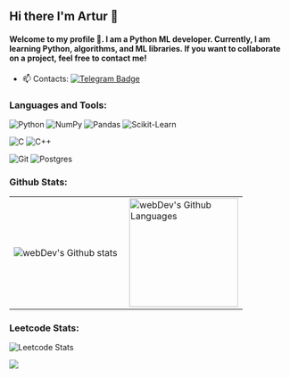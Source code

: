 ## Hi there I'm Artur 👋

#### Welcome to my profile 👀. I am a Python  ML developer. Currently, I am learning Python, algorithms, and ML libraries. If you want to collaborate on a project, feel free to contact me!

- :mailbox: Contacts: [![Telegram Badge](https://img.shields.io/badge/-Sova_karl-blue?style=flat&logo=Telegram&logoColor=white)](https://t.me/Sova_karl)



### Languages and Tools:

![Python](https://img.shields.io/badge/-Python-1E7775?style=for-the-badge&logo=Python&logoColor=white)
![NumPy](https://img.shields.io/badge/-NumPy-1E7775?style=for-the-badge&logo=NumPy&logoColor=white)
![Pandas](https://img.shields.io/badge/pandas-%23150458.svg?style=for-the-badge&logo=pandas&logoColor=white)
![Scikit-Learn](https://img.shields.io/badge/scikit-learn-%23F7931E.svg?style=for-the-badge&logo=scikit-learn&logoColor=white)







![C](https://img.shields.io/badge/-C-1E7775?style=for-the-badge&logo=C&logoColor=6296CC)
![C++](https://img.shields.io/badge/-C++-1E7775?style=for-the-badge&logo=C%2b%2b&logoColor=6296CC)


![Git](https://img.shields.io/badge/-GIT-1E7775?style=for-the-badge&logo=GIT&logoColor=F88C00)
![Postgres](https://img.shields.io/badge/-PostgreSQL-1E7775?style=for-the-badge&logo=PostgreSQL&logoColor=6296CC)

### Github Stats:

<table>
  <tr>
    <td>
      <img align="left" src="http://github-readme-streak-stats.herokuapp.com?user=sovakarl&theme=dark&background=000000" alt="webDev's Github stats" />
    </td>
    <td>
      <img height="195px" align="right" alt="webDev's Github Languages" src="https://github-readme-stats-sigma-five.vercel.app/api/top-langs/?username=sovakarl&layout=compact&theme=vision-friendly-dark" />
    </td>
  </tr>
</table>


### Leetcode Stats:

![Leetcode Stats](https://leetcard.jacoblin.cool/Nast1G?theme=dark)

<p align="left">
  <a href="#">
      <img src="https://api.visitorbadge.io/api/VisitorHit?user=Sova_Karl&repo=Sova_Karl&countColor=%237B1E7A" />
   </a>
</p>
